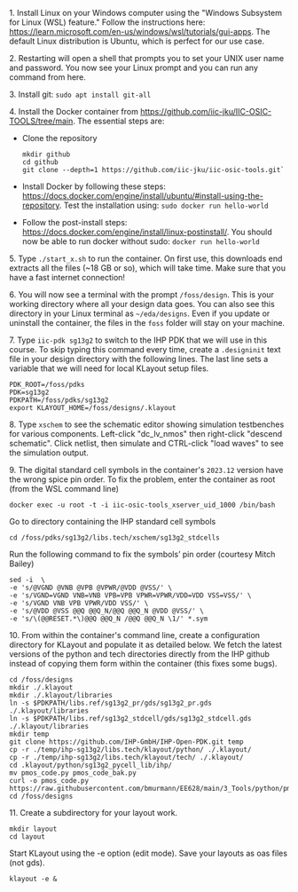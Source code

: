 1\. Install Linux on your Windows computer using the "Windows Subsystem for Linux (WSL) feature." Follow the instructions here:
https://learn.microsoft.com/en-us/windows/wsl/tutorials/gui-apps. The default Linux distribution is Ubuntu, which is perfect for our use case.

2\. Restarting will open a shell that prompts you to set your UNIX user name and password. You now see your Linux prompt and you can run any command from here.

3\. Install git: `sudo apt install git-all`

4\. Install the Docker container from https://github.com/iic-jku/IIC-OSIC-TOOLS/tree/main. The essential steps are:    

* Clone the repository
     
  ```
  mkdir github
  cd github  
  git clone --depth=1 https://github.com/iic-jku/iic-osic-tools.git`
  ```
* Install Docker by following these steps: https://docs.docker.com/engine/install/ubuntu/#install-using-the-repository. Test the installation using: `sudo docker run hello-world`

* Follow the post-install steps: https://docs.docker.com/engine/install/linux-postinstall/. You should now be able to run docker without sudo: `docker run hello-world`

5\. Type `./start_x.sh` to run the container. On first use, this downloads end extracts all the files (~18 GB or so), which will take time. Make sure that you have a fast internet connection!

6\. You will now see a terminal with the prompt `/foss/design`. This is your working directory where all your design data goes. You can also see this directory in your Linux terminal as `~/eda/designs`. Even if you update or uninstall the container, the files in the `foss` folder will stay on your machine.

7\. Type `iic-pdk sg13g2` to switch to the IHP PDK that we will use in this course. To skip typing this command every time, create a `.designinit` text file in your design directory with the following lines. The last line sets a variable that we will need for local KLayout setup files. 
```
PDK_ROOT=/foss/pdks
PDK=sg13g2
PDKPATH=/foss/pdks/sg13g2
export KLAYOUT_HOME=/foss/designs/.klayout
```

8\. Type `xschem` to see the schematic editor showing simulation testbenches for various components. Left-click "dc_lv_nmos" then right-click "descend schematic". Click netlist, then simulate and CTRL-click "load waves" to see the simulation output.

9\. The digital standard cell symbols in the container's `2023.12` version have the wrong spice pin order. To fix the problem, enter the container as root (from the WSL command line)
```
docker exec -u root -t -i iic-osic-tools_xserver_uid_1000 /bin/bash
```
Go to directory containing the IHP standard cell symbols
```
cd /foss/pdks/sg13g2/libs.tech/xschem/sg13g2_stdcells
```
Run the following command to fix the symbols’ pin order (courtesy Mitch Bailey)
```
sed -i  \
-e 's/@VGND @VNB @VPB @VPWR/@VDD @VSS/' \
-e 's/VGND=VGND VNB=VNB VPB=VPB VPWR=VPWR/VDD=VDD VSS=VSS/' \
-e 's/VGND VNB VPB VPWR/VDD VSS/' \
-e 's/@VDD @VSS @@Q @@Q_N/@@Q @@Q_N @VDD @VSS/' \
-e 's/\(@@RESET.*\)@@Q @@Q_N /@@Q @@Q_N \1/' *.sym
```

10\. From within the container's command line, create a configuration directory for KLayout and populate it as detailed below. We fetch the latest versions of the python and tech directories directly from the IHP github instead of copying them form within the container (this fixes some bugs).
```
cd /foss/designs
mkdir ./.klayout
mkdir ./.klayout/libraries
ln -s $PDKPATH/libs.ref/sg13g2_pr/gds/sg13g2_pr.gds ./.klayout/libraries
ln -s $PDKPATH/libs.ref/sg13g2_stdcell/gds/sg13g2_stdcell.gds ./.klayout/libraries
mkdir temp
git clone https://github.com/IHP-GmbH/IHP-Open-PDK.git temp
cp -r ./temp/ihp-sg13g2/libs.tech/klayout/python/ ./.klayout/
cp -r ./temp/ihp-sg13g2/libs.tech/klayout/tech/ ./.klayout/
cd .klayout/python/sg13g2_pycell_lib/ihp/
mv pmos_code.py pmos_code_bak.py
curl -o pmos_code.py https://raw.githubusercontent.com/bmurmann/EE628/main/3_Tools/python/pmos_code.py
cd /foss/designs
```

11\. Create a subdirectory for your layout work.
```
mkdir layout
cd layout
```
Start KLayout using the -e option (edit mode). Save your layouts as oas files (not gds).
```
klayout -e & 
```
